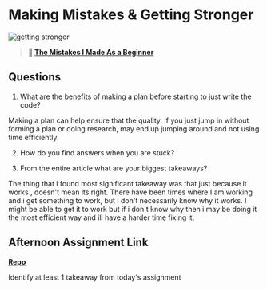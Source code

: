 # Making Mistakes & Getting Stronger

![getting stronger](https://bcw.blob.core.windows.net/public/img/lesson-images/js-bootcamp-logo.jpg)

> **📖 [The Mistakes I Made As a Beginner](https://codeworksacademy.com/fs-student-guide/resources/wk2/06-Coding-Mistakes)**

## Questions

1. What are the benefits of making a plan before starting to just write the code?

Making a plan can help ensure that the quality. If you just jump in without forming a plan or doing research, may end up jumping around and not using time efficiently.

2. How do you find answers when you are stuck?

3. From the entire article what are your biggest takeaways?

The thing that i found most significant takeaway was that just because it works , doesn't mean its right. There have been times where I am working and i get something to work, but i don't necessarily know why it works. I might be able to get it to work but if i don't know why then i may be doing it the most efficient way and ill have a harder time fixing it.

## Afternoon Assignment Link

**[Repo](https://github.com/JackFox77/<ASSIGNMENT_REPO>)**

Identify at least 1 takeaway from today's assignment
